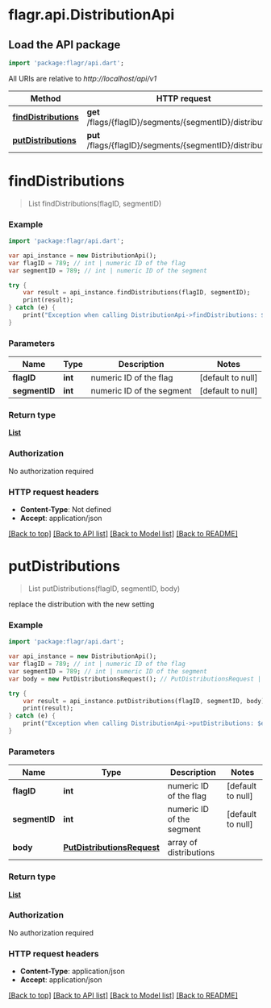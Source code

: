 # flagr.api.DistributionApi

## Load the API package
```dart
import 'package:flagr/api.dart';
```

All URIs are relative to *http://localhost/api/v1*

Method | HTTP request | Description
------------- | ------------- | -------------
[**findDistributions**](DistributionApi.md#findDistributions) | **get** /flags/{flagID}/segments/{segmentID}/distributions | 
[**putDistributions**](DistributionApi.md#putDistributions) | **put** /flags/{flagID}/segments/{segmentID}/distributions | 


# **findDistributions**
> List<Distribution> findDistributions(flagID, segmentID)



### Example 
```dart
import 'package:flagr/api.dart';

var api_instance = new DistributionApi();
var flagID = 789; // int | numeric ID of the flag
var segmentID = 789; // int | numeric ID of the segment

try { 
    var result = api_instance.findDistributions(flagID, segmentID);
    print(result);
} catch (e) {
    print("Exception when calling DistributionApi->findDistributions: $e\n");
}
```

### Parameters

Name | Type | Description  | Notes
------------- | ------------- | ------------- | -------------
 **flagID** | **int**| numeric ID of the flag | [default to null]
 **segmentID** | **int**| numeric ID of the segment | [default to null]

### Return type

[**List<Distribution>**](Distribution.md)

### Authorization

No authorization required

### HTTP request headers

 - **Content-Type**: Not defined
 - **Accept**: application/json

[[Back to top]](#) [[Back to API list]](../README.md#documentation-for-api-endpoints) [[Back to Model list]](../README.md#documentation-for-models) [[Back to README]](../README.md)

# **putDistributions**
> List<Distribution> putDistributions(flagID, segmentID, body)



replace the distribution with the new setting

### Example 
```dart
import 'package:flagr/api.dart';

var api_instance = new DistributionApi();
var flagID = 789; // int | numeric ID of the flag
var segmentID = 789; // int | numeric ID of the segment
var body = new PutDistributionsRequest(); // PutDistributionsRequest | array of distributions

try { 
    var result = api_instance.putDistributions(flagID, segmentID, body);
    print(result);
} catch (e) {
    print("Exception when calling DistributionApi->putDistributions: $e\n");
}
```

### Parameters

Name | Type | Description  | Notes
------------- | ------------- | ------------- | -------------
 **flagID** | **int**| numeric ID of the flag | [default to null]
 **segmentID** | **int**| numeric ID of the segment | [default to null]
 **body** | [**PutDistributionsRequest**](PutDistributionsRequest.md)| array of distributions | 

### Return type

[**List<Distribution>**](Distribution.md)

### Authorization

No authorization required

### HTTP request headers

 - **Content-Type**: application/json
 - **Accept**: application/json

[[Back to top]](#) [[Back to API list]](../README.md#documentation-for-api-endpoints) [[Back to Model list]](../README.md#documentation-for-models) [[Back to README]](../README.md)

